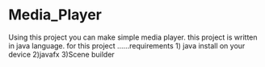 # Media_Player
Using this project you can make simple media player.
this project is written in java language.
for this project ......requirements
    1) java install on your device
    2)javafx
    3)Scene builder
